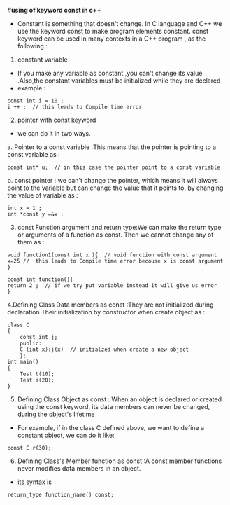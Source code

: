 #**using of keyword const in c++**
 
- Constant is something that doesn't change. In C language and C++ we use the keyword const to make program elements constant. 
const keyword can be used in many contexts in a C++ program , as the following :



1. constant variable  
- If you make any variable as constant ,you can't change its value .Also,the constant variables must be initialized while they are declared
- example : 
```
const int i = 10 ; 
i ++ ;  // this leads to Compile time error 
```
2. pointer with const keyword 
- we can do it in two ways.

a. Pointer to a const variable :This means that the pointer is pointing to a const variable as :
```
const int* u;  // in this case the pointer point to a const variable 
```
b. const pointer : we can't change the pointer, which means it will always point to the variable  but can change the value that it points to, by changing the value of variable as :
```
int x = 1 ;
int *const y =&x ;
```

3. const Function argument and return type:We can make the return type or arguments of a function as const. Then we cannot change any of them as :

```
void function1(const int x ){  // void function with const argument
x=25 //  this leads to Compile time error becouse x is const argument 
}
```

```
const int function(){
return 2 ;  // if we try put variable instead it will give us error
}
```

4.Defining Class Data members as const :They are not initialized during declaration Their initialization by constructor when create object as :
```
class C
{
    const int j;
    public:
    C (int x):j(x)  // initialzed when create a new object 
    };
int main()
{
    Test t(10);
    Test s(20);
}
```

5. Defining Class Object as const : When an object is declared or created using the const keyword, its data members can never be changed, during the object's lifetime 
- For example, if in the class C defined above, we want to define a constant object, we can do it like:
```
const C r(30);
```
6. Defining Class's Member function as const :A const member functions never modifies data members in an object.
- its syntax is 
```
return_type function_name() const;
```
